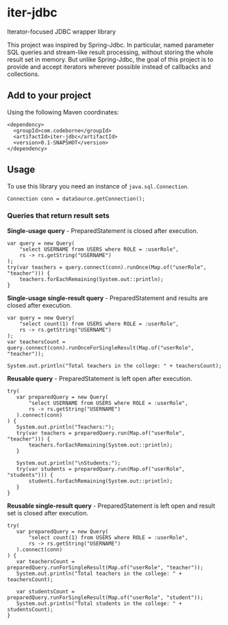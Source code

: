# iter-jdbc
Iterator-focused JDBC wrapper library

This project was inspired by Spring-Jdbc. In particular, named parameter SQL
 queries and stream-like result processing, without storing the whole
  result set in memory. But unlike Spring-Jdbc, the goal of this project is
   to provide and accept iterators wherever possible instead of callbacks and
    collections.
    
## Add to your project

Using the following Maven coordinates:

```
<dependency>
  <groupId>com.codeborne</groupId>
  <artifactId>iter-jdbc</artifactId>
  <version>0.1-SNAPSHOT</version>
</dependency>
```
    
## Usage

To use this library you need an instance of `java.sql.Connection`.

```
Connection conn = dataSource.getConnection();
```

### Queries that return result sets

**Single-usage query** - PreparedStatement is closed after execution.

```
var query = new Query(
    "select USERNAME from USERS where ROLE = :userRole",
    rs -> rs.getString("USERNAME")
);
try(var teachers = query.connect(conn).runOnce(Map.of("userRole", "teacher"))) {
    teachers.forEachRemaining(System.out::println);
}
```

**Single-usage single-result query** - PreparedStatement and results are
 closed after execution.

```
var query = new Query(
    "select count(1) from USERS where ROLE = :userRole",
    rs -> rs.getString("USERNAME")
);
var teachersCount = query.connect(conn).runOnceForSingleResult(Map.of("userRole", "teacher"));

System.out.println("Total teachers in the college: " + teachersCount);
```
 
**Reusable query** - PreparedStatement is left open after execution.
 
```
try(
   var preparedQuery = new Query(
       "select USERNAME from USERS where ROLE = :userRole",
       rs -> rs.getString("USERNAME")
   ).connect(conn)
) {
   System.out.println("Teachers:");
   try(var teachers = preparedQuery.run(Map.of("userRole", "teacher"))) {
       teachers.forEachRemaining(System.out::println);
   }
   
   System.out.println("\nStudents:");
   try(var students = preparedQuery.run(Map.of("userRole", "students"))) {
       students.forEachRemaining(System.out::println);
   }
}
```

**Reusable single-result query** - PreparedStatement is left open and
 result set is closed after execution.
 
```
try(
   var preparedQuery = new Query(
       "select count(1) from USERS where ROLE = :userRole",
       rs -> rs.getString("USERNAME")
   ).connect(conn)
) {
   var teachersCount = preparedQuery.runForSingleResult(Map.of("userRole", "teacher"));
   System.out.println("Total teachers in the college: " + teachersCount);
   
   var studentsCount = preparedQuery.runForSingleResult(Map.of("userRole", "student"));
   System.out.println("Total students in the college: " + studentsCount);
}
```

